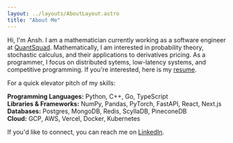 ```yaml
---
layout: ../layouts/AboutLayout.astro
title: "About Me"
---
```


Hi, I'm Ansh. I am a mathematician currently working as a software engineer at <a href="https://www.quantsquad.net/" target="_blank">QuantSquad</a>. Mathematically, I am interested in probability theory, stochastic calculus, and their applications to derivatives pricing. As a programmer, I focus on distributed sytems, low-latency systems, and competitive programming. If you're interested, here is my <a href="https://anshuman-singh-resume.tiiny.site/" target="_blank">resume</a>.

For a quick elevator pitch of my skills:

**Programming Languages:** Python, C++, Go, TypeScript\
**Libraries & Frameworks:** NumPy, Pandas, PyTorch, FastAPI, React, Next.js\
**Databases:** Postgres, MongoDB, Redis, ScyllaDB, PineconeDB\
**Cloud:** GCP, AWS, Vercel, Docker, Kubernetes

If you'd like to connect, you can reach me on <a href="https://www.linkedin.com/in/mr-money-in-the-bank/" target="_blank">LinkedIn<a/>.


